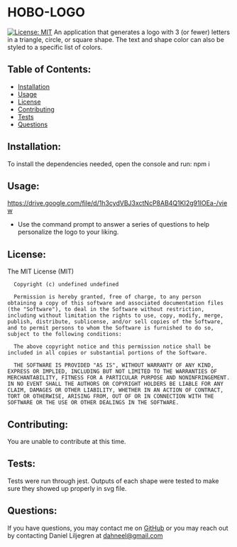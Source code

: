 # HOBO-LOGO
  [![License: MIT](https://img.shields.io/badge/License-MIT-yellow.svg)](https://opensource.org/licenses/MIT)
  An application that generates a logo with 3 (or fewer) letters in a triangle, circle, or square shape. The text and shape color can also be styled to a specific list of colors.
  ## Table of Contents:
  * [Installation](#installation)
  * [Usage](#usage)
  * [License](#license)
  * [Contributing](#contributing)
  * [Tests](#tests)
  * [Questions](#questions)
  ## Installation:
  To install the dependencies needed, open the console and run:
  npm i
  ## Usage:
  https://drive.google.com/file/d/1h3cydVBJ3xctNcP8AB4Q1KI2g91IOEa-/view

  - Use the command prompt to answer a series of questions to help personalize the logo to your liking.
  ## License:
  The MIT License (MIT)

      Copyright (c) undefined undefined
      
      Permission is hereby granted, free of charge, to any person obtaining a copy of this software and associated documentation files (the "Software"), to deal in the Software without restriction, including without limitation the rights to use, copy, modify, merge, publish, distribute, sublicense, and/or sell copies of the Software, and to permit persons to whom the Software is furnished to do so, subject to the following conditions:
      
      The above copyright notice and this permission notice shall be included in all copies or substantial portions of the Software.
      
      THE SOFTWARE IS PROVIDED "AS IS", WITHOUT WARRANTY OF ANY KIND, EXPRESS OR IMPLIED, INCLUDING BUT NOT LIMITED TO THE WARRANTIES OF MERCHANTABILITY, FITNESS FOR A PARTICULAR PURPOSE AND NONINFRINGEMENT. IN NO EVENT SHALL THE AUTHORS OR COPYRIGHT HOLDERS BE LIABLE FOR ANY CLAIM, DAMAGES OR OTHER LIABILITY, WHETHER IN AN ACTION OF CONTRACT, TORT OR OTHERWISE, ARISING FROM, OUT OF OR IN CONNECTION WITH THE SOFTWARE OR THE USE OR OTHER DEALINGS IN THE SOFTWARE.
  ## Contributing:
  You are unable to contribute at this time.
  ## Tests:
  Tests were run through jest. Outputs of each shape were tested to make sure they showed up properly in svg file.
  ## Questions:
  If you have questions, you may contact me on [GitHub](https://github.com/d-lil) or you may reach out by contacting Daniel Liljegren at dahneel@gmail.com
